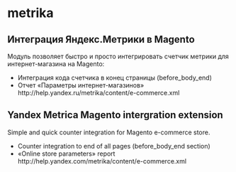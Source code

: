 metrika
=======

<h2>Интеграция Яндекс.Метрики в Magento</h2>
<p>Модуль позволяет быстро и просто интегрировать счетчик метрики для интернет-магазина на Magento:</p>
<ul>
<li>Интеграция кода счетчика в конец страницы (before_body_end)</li>
<li>Отчет «Параметры интернет-магазинов» http://help.yandex.ru/metrika/content/e-commerce.xml</li>
</ul>

<h2>Yandex Metrica Magento intergration extension</h2>
<p>Simple and quick counter integration for Magento e-commerce store.</p>
<ul>
<li>Counter integration to end of all pages (before_body_end section)</li>
<li>«Online store parameters» report http://help.yandex.com/metrika/content/e-commerce.xml</li>
</ul>

